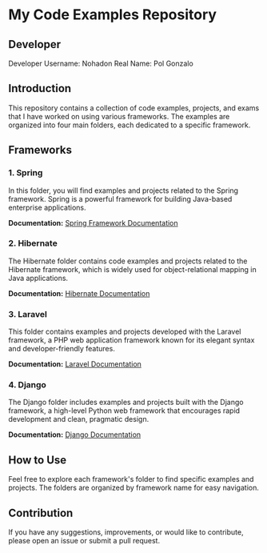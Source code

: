 # My Code Examples Repository

## Developer 
Developer Username: Nohadon
Real Name: Pol Gonzalo

## Introduction

This repository contains a collection of code examples, projects, and exams that I have worked on using various frameworks. The examples are organized into four main folders, each dedicated to a specific framework.

## Frameworks

### 1. Spring

In this folder, you will find examples and projects related to the Spring framework. Spring is a powerful framework for building Java-based enterprise applications.

**Documentation:** [Spring Framework Documentation](https://docs.spring.io/spring-framework/docs/current/reference/html/web.html)

### 2. Hibernate

The Hibernate folder contains code examples and projects related to the Hibernate framework, which is widely used for object-relational mapping in Java applications.

**Documentation:** [Hibernate Documentation](https://docs.jboss.org/hibernate/orm/current/userguide/html_single/Hibernate_User_Guide.html)

### 3. Laravel

This folder contains examples and projects developed with the Laravel framework, a PHP web application framework known for its elegant syntax and developer-friendly features.

**Documentation:** [Laravel Documentation](https://laravel.com/docs)

### 4. Django

The Django folder includes examples and projects built with the Django framework, a high-level Python web framework that encourages rapid development and clean, pragmatic design.

**Documentation:** [Django Documentation](https://docs.djangoproject.com/)

## How to Use

Feel free to explore each framework's folder to find specific examples and projects. The folders are organized by framework name for easy navigation.

## Contribution

If you have any suggestions, improvements, or would like to contribute, please open an issue or submit a pull request.


